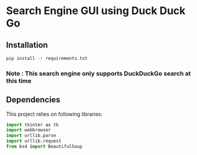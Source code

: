 <h1>Search Engine GUI using Duck Duck Go</h1>

<h2>Installation</h2>

```bash
pip install -r requirements.txt

```

<h3>Note : This search engine only supports DuckDuckGo search at this time</h3>

<h2>Dependencies</h2>

<p>This project relies on following libraries: </p>

```python
import tkinter as tk
import webbrowser
import urllib.parse
import urllib.request
from bs4 import BeautifulSoup

```